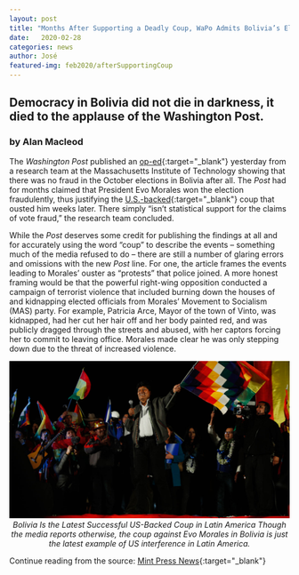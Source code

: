 ```yaml
---
layout: post
title: "Months After Supporting a Deadly Coup, WaPo Admits Bolivia’s Elections Were Clean"
date:   2020-02-28
categories: news
author: José
featured-img: feb2020/afterSupportingCoup
---
```


## Democracy in Bolivia did not die in darkness, it died to the applause of the Washington Post.

### by Alan Macleod 

The *Washington Post* published an [op-ed][1]{:target="_blank"} yesterday from a research team at the
Massachusetts Institute of Technology showing that there was no fraud in the
October elections in Bolivia after all. The *Post* had for months claimed that
President Evo Morales won the election fraudulently, thus justifying the
[U.S.-backed][2]{:target="_blank"} coup that ousted him weeks later. There simply “isn’t statistical
support for the claims of vote fraud,” the research team concluded.

While the *Post* deserves some credit for publishing the findings at all and for
accurately using the word “coup” to describe the events – something much of the
media refused to do – there are still a number of glaring errors and omissions
with the new *Post* line. For one, the article frames the events leading to
Morales’ ouster as “protests” that police joined. A more honest framing would be
that the powerful right-wing opposition conducted a campaign of terrorist
violence that included burning down the houses of and kidnapping elected
officials from Morales’ Movement to Socialism (MAS) party. For example, Patricia
Arce, Mayor of the town of Vinto, was kidnapped, had her cut her hair off and
her body painted red, and was publicly dragged through the streets and abused,
with her captors forcing her to commit to leaving office. Morales made clear he
was only stepping down due to the threat of increased violence.

<p style="text-align: center;">
<a
href="https://www.mintpressnews.com/bolivia-latest-successful-us-backed-coup-latin-america/262773/" target="_blank">
<img src="/img/posts/feb2020/evo-afterSupportingCoup.jpg" alt="Bolivia Is the Latest Successful US-Backed Coup in Latin America" />
</a>
<span style="text-align: center; font-style: italic;"> Bolivia Is the Latest Successful US-Backed Coup in Latin America
Though the media reports otherwise, the coup against Evo Morales in Bolivia is  just the latest example of US interference in Latin
 America.</span>
 </p>



Continue reading from the source: [Mint Press News][0]{:target="_blank"}

[0]: https://www.mintpressnews.com/after-supporting-coup-washington-post-admits-bolivia-elections-clean/265334/?fbclid=IwAR0th1BDP3rcD8zkI5l0HvnpZanmW4JC9qe7C_N12wnlLujZB5OjViD-n7I
[1]: https://www.washingtonpost.com/politics/2020/02/26/bolivia-dismissed-its-october-elections-fraudulent-our-research-found-no-reason-suspect-fraud/
[2]: https://www.whitehouse.gov/briefings-statements/statement-president-donald-j-trump-regarding-resignation-bolivian-president-evo-morales/
